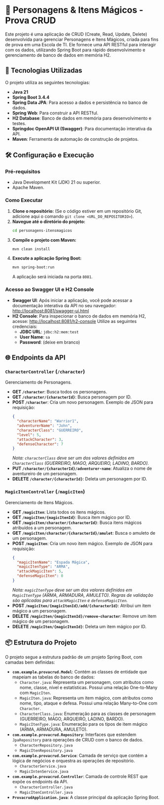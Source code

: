 # 📜 Personagens & Itens Mágicos - Prova CRUD

Este projeto é uma aplicação de CRUD (Create, Read, Update, Delete) desenvolvida para gerenciar Personagens e Itens Mágicos, criada para fins de prova em uma Escola de TI. Ele fornece uma API RESTful para interagir com os dados, utilizando Spring Boot para rápido desenvolvimento e gerenciamento de banco de dados em memória H2.

## 🚀 Tecnologias Utilizadas

O projeto utiliza as seguintes tecnologias:

* **Java 21**
* **Spring Boot 3.4.4**
* **Spring Data JPA**: Para acesso a dados e persistência no banco de dados.
* **Spring Web**: Para construir a API RESTful.
* **H2 Database**: Banco de dados em memória para desenvolvimento e testes.
* **Springdoc OpenAPI UI (Swagger)**: Para documentação interativa da API.
* **Maven**: Ferramenta de automação de construção de projetos.

## 🛠️ Configuração e Execução

### Pré-requisitos

* Java Development Kit (JDK) 21 ou superior.
* Apache Maven.

### Como Executar

1.  **Clone o repositório:** (Se o código estiver em um repositório Git, adicione aqui o comando `git clone <URL_DO_REPOSITORIO>`).
2.  **Navegue até o diretório do projeto:**
    ```bash
    cd personagens-itensmagicos
    ```
3.  **Compile o projeto com Maven:**
    ```bash
    mvn clean install
    ```
4.  **Execute a aplicação Spring Boot:**
    ```bash
    mvn spring-boot:run
    ```
    A aplicação será iniciada na porta `8081`.

### Acesso ao Swagger UI e H2 Console

* **Swagger UI**: Após iniciar a aplicação, você pode acessar a documentação interativa da API no seu navegador:
    [http://localhost:8081/swagger-ui.html](http://localhost:8081/swagger-ui.html)
* **H2 Console**: Para inspecionar o banco de dados em memória H2, acesse:
    [http://localhost:8081/h2-console](http://localhost:8081/h2-console)
    Utilize as seguintes credenciais:
    * **JDBC URL**: `jdbc:h2:mem:test`
    * **User Name**: `sa`
    * **Password**: (deixe em branco)

## 🌐 Endpoints da API

### `CharacterController` (`/character`)
Gerenciamento de Personagens.

* **GET `/character`**: Busca todos os personagens.
* **GET `/character/{characterId}`**: Busca personagem por ID.
* **POST `/character`**: Cria um novo personagem.
    Exemplo de JSON para requisição:
    ```json
    {
      "characterName": "Warrior1",
      "adventurerName": "John",
      "characterClass": "GUERREIRO",
      "level": 5,
      "attackCharacter": 3,
      "defenseCharacter": 7
    }
    ```
    *Nota: `characterClass` deve ser um dos valores definidos em `CharacterClass` (GUERREIRO, MAGO, ARQUEIRO, LADINO, BARDO).*
* **PUT `/character/{characterId}/adventurer-name`**: Atualiza o nome de aventureiro de um personagem.
* **DELETE `/character/{characterId}`**: Deleta um personagem por ID.

### `MagicItenController` (`/magicIten`)
Gerenciamento de Itens Mágicos.

* **GET `/magicIten`**: Lista todos os itens mágicos.
* **GET `/magicIten/{magicItenId}`**: Busca item mágico por ID.
* **GET `/magicIten/character/{characterId}`**: Busca itens mágicos atribuídos a um personagem.
* **GET `/magicIten/character/{characterId}/amulet`**: Busca o amuleto de um personagem.
* **POST `/magicIten`**: Cria um novo item mágico.
    Exemplo de JSON para requisição:
    ```json
    {
      "magicItenName": "Espada Mágica",
      "magicItenType": "ARMA",
      "attackMagicIten": 5,
      "defenseMagicIten": 0
    }
    ```
    *Nota: `magicItenType` deve ser um dos valores definidos em `MagicItenType` (ARMA, ARMADURA, AMULETO). Regras de validação são aplicadas para `attackMagicIten` e `defenseMagicIten`.*
* **POST `/magicIten/{magicItenId}/add/{characterId}`**: Atribui um item mágico a um personagem.
* **DELETE `/magicIten/{magicItenId}/remove-character`**: Remove um item mágico de um personagem.
* **DELETE `/magicIten/{magicItenId}`**: Deleta um item mágico por ID.

## 📦 Estrutura do Projeto

O projeto segue a estrutura padrão de um projeto Spring Boot, com camadas bem definidas:

* **`com.example.provacrud.Model`**: Contém as classes de entidade que mapeiam as tabelas do banco de dados:
    * `Character.java`: Representa um personagem, com atributos como nome, classe, nível e estatísticas. Possui uma relação One-to-Many com `MagicIten`.
    * `MagicIten.java`: Representa um item mágico, com atributos como nome, tipo, ataque e defesa. Possui uma relação Many-to-One com `Character`.
    * `CharacterClass.java`: Enumeração para as classes de personagem (GUERREIRO, MAGO, ARQUEIRO, LADINO, BARDO).
    * `MagicItenType.java`: Enumeração para os tipos de item mágico (ARMA, ARMADURA, AMULETO).
* **`com.example.provacrud.Repository`**: Interfaces que estendem `JpaRepository` para operações de CRUD com o banco de dados.
    * `CharacterRepository.java`
    * `MagicItenRepository.java`
* **`com.example.provacrud.Service`**: Camada de serviço que contém a lógica de negócios e orquestra as operações de repositório.
    * `CharacterService.java`
    * `MagicIntenService.java`
* **`com.example.provacrud.Controller`**: Camada de controle REST que expõe os endpoints da API.
    * `CharacterController.java`
    * `MagicItenController.java`
* **`ProvacrudApplication.java`**: A classe principal da aplicação Spring Boot.
